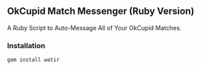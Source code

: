## OkCupid Match Messenger (Ruby Version)

A Ruby Script to Auto-Message All of Your OkCupid Matches.

### Installation

  <code>gem install watir</code>

